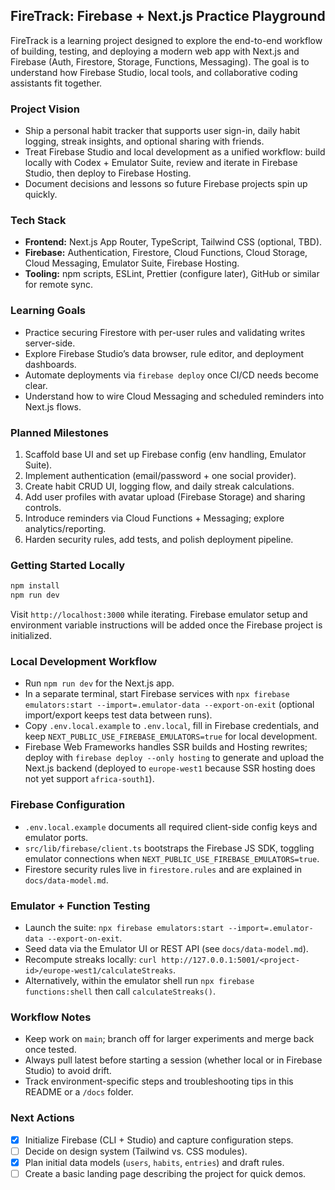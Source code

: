 ## FireTrack: Firebase + Next.js Practice Playground

FireTrack is a learning project designed to explore the end-to-end workflow of building, testing, and deploying a modern web app with Next.js and Firebase (Auth, Firestore, Storage, Functions, Messaging). The goal is to understand how Firebase Studio, local tools, and collaborative coding assistants fit together.

### Project Vision
- Ship a personal habit tracker that supports user sign-in, daily habit logging, streak insights, and optional sharing with friends.
- Treat Firebase Studio and local development as a unified workflow: build locally with Codex + Emulator Suite, review and iterate in Firebase Studio, then deploy to Firebase Hosting.
- Document decisions and lessons so future Firebase projects spin up quickly.

### Tech Stack
- **Frontend:** Next.js App Router, TypeScript, Tailwind CSS (optional, TBD).
- **Firebase:** Authentication, Firestore, Cloud Functions, Cloud Storage, Cloud Messaging, Emulator Suite, Firebase Hosting.
- **Tooling:** npm scripts, ESLint, Prettier (configure later), GitHub or similar for remote sync.

### Learning Goals
- Practice securing Firestore with per-user rules and validating writes server-side.
- Explore Firebase Studio’s data browser, rule editor, and deployment dashboards.
- Automate deployments via `firebase deploy` once CI/CD needs become clear.
- Understand how to wire Cloud Messaging and scheduled reminders into Next.js flows.

### Planned Milestones
1. Scaffold base UI and set up Firebase config (env handling, Emulator Suite).
2. Implement authentication (email/password + one social provider).
3. Create habit CRUD UI, logging flow, and daily streak calculations.
4. Add user profiles with avatar upload (Firebase Storage) and sharing controls.
5. Introduce reminders via Cloud Functions + Messaging; explore analytics/reporting.
6. Harden security rules, add tests, and polish deployment pipeline.

### Getting Started Locally
```bash
npm install
npm run dev
```
Visit `http://localhost:3000` while iterating. Firebase emulator setup and environment variable instructions will be added once the Firebase project is initialized.

### Local Development Workflow
- Run `npm run dev` for the Next.js app.
- In a separate terminal, start Firebase services with `npx firebase emulators:start --import=.emulator-data --export-on-exit` (optional import/export keeps test data between runs).
- Copy `.env.local.example` to `.env.local`, fill in Firebase credentials, and keep `NEXT_PUBLIC_USE_FIREBASE_EMULATORS=true` for local development.
- Firebase Web Frameworks handles SSR builds and Hosting rewrites; deploy with `firebase deploy --only hosting` to generate and upload the Next.js backend (deployed to `europe-west1` because SSR hosting does not yet support `africa-south1`).

### Firebase Configuration
- `.env.local.example` documents all required client-side config keys and emulator ports.
- `src/lib/firebase/client.ts` bootstraps the Firebase JS SDK, toggling emulator connections when `NEXT_PUBLIC_USE_FIREBASE_EMULATORS=true`.
- Firestore security rules live in `firestore.rules` and are explained in `docs/data-model.md`.

### Emulator + Function Testing
- Launch the suite: `npx firebase emulators:start --import=.emulator-data --export-on-exit`.
- Seed data via the Emulator UI or REST API (see `docs/data-model.md`).
- Recompute streaks locally: `curl http://127.0.0.1:5001/<project-id>/europe-west1/calculateStreaks`.
- Alternatively, within the emulator shell run `npx firebase functions:shell` then call `calculateStreaks()`.

### Workflow Notes
- Keep work on `main`; branch off for larger experiments and merge back once tested.
- Always pull latest before starting a session (whether local or in Firebase Studio) to avoid drift.
- Track environment-specific steps and troubleshooting tips in this README or a `/docs` folder.

### Next Actions
- [x] Initialize Firebase (CLI + Studio) and capture configuration steps.
- [ ] Decide on design system (Tailwind vs. CSS modules).
- [x] Plan initial data models (`users`, `habits`, `entries`) and draft rules.
- [ ] Create a basic landing page describing the project for quick demos.
